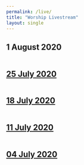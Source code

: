 ```yaml
---
permalink: /live/
title: "Worship Livestream"
layout: single
---
```


## 1 August 2020
<a href="https://youtu.be/Nee-ZaYN6mQ"><img src="{{ site.url }}{{ site.baseurl }}/assets/images/Worship Service - 01 August 2020.jpg" alt="">
## 25 July 2020
<a href="https://youtu.be/ExiuJwoxD0U"><img src="{{ site.url }}{{ site.baseurl }}/assets/images/Worship Service - 25 July 2020.jpg" alt="">
## 18 July 2020
<a href="https://youtu.be/69nwcT_iUhA"><img src="{{ site.url }}{{ site.baseurl }}/assets/images/Worship Service - 18 July 2020.jpg" alt="">
## 11 July 2020
<a href="https://youtu.be/TTlUI2r-7ng"><img src="{{ site.url }}{{ site.baseurl }}/assets/images/Worship Service - 11 July 2020.jpg" alt="">
## 04 July 2020
<a href="https://youtu.be/MdeLwi10xyU"><img src="{{ site.url }}{{ site.baseurl }}/assets/images/Worship Service - 04 July 2020.jpg" alt="">
